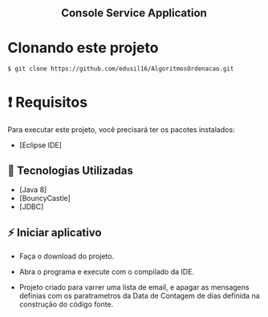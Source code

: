 
<h2 align="center">
  Console Service Application
</h2>


# Clonando este projeto

```
$ git clone https://github.com/edusil16/AlgoritmosOrdenacao.git
```

# ❗️ Requisitos

Para executar este projeto, você precisará ter os pacotes instalados:

- [Eclipse IDE]

## 🚀 Tecnologias Utilizadas

  - [Java 8]
  - [BouncyCastle]
  - [JDBC]
  

## ⚡️ Iniciar aplicativo

- Faça o download do projeto.

- Abra o programa e execute com o compilado da IDE.

- Projeto criado para varrer uma lista de email, e apagar as mensagens definias com os paratrametros da Data de Contagem de dias definida na construção do código fonte.

